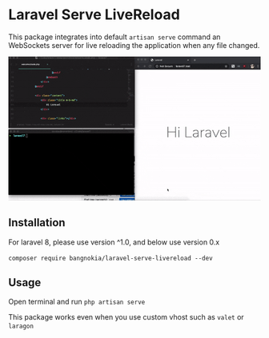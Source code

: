 # Laravel Serve LiveReload

This package integrates into default `artisan serve` command an WebSockets server for live reloading the application when any file changed.

![Laravel serve livereload](demo.gif)

## Installation

For laravel 8, please use version ^1.0, and below use version 0.x

`composer require bangnokia/laravel-serve-livereload --dev`



## Usage

Open terminal and run `php artisan serve`

This package works even when you use custom vhost such as `valet` or `laragon`
